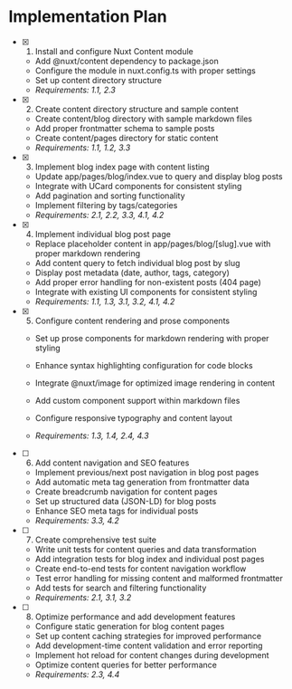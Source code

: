 # Implementation Plan

- [x] 1. Install and configure Nuxt Content module
  - Add @nuxt/content dependency to package.json
  - Configure the module in nuxt.config.ts with proper settings
  - Set up content directory structure
  - _Requirements: 1.1, 2.3_

- [x] 2. Create content directory structure and sample content
  - Create content/blog directory with sample markdown files
  - Add proper frontmatter schema to sample posts
  - Create content/pages directory for static content
  - _Requirements: 1.1, 1.2, 3.3_

- [x] 3. Implement blog index page with content listing
  - Update app/pages/blog/index.vue to query and display blog posts
  - Integrate with UCard components for consistent styling
  - Add pagination and sorting functionality
  - Implement filtering by tags/categories
  - _Requirements: 2.1, 2.2, 3.3, 4.1, 4.2_

- [x] 4. Implement individual blog post page
  - Replace placeholder content in app/pages/blog/[slug].vue with proper markdown rendering
  - Add content query to fetch individual blog post by slug
  - Display post metadata (date, author, tags, category)
  - Add proper error handling for non-existent posts (404 page)
  - Integrate with existing UI components for consistent styling
  - _Requirements: 1.1, 1.3, 3.1, 3.2, 4.1, 4.2_

- [x] 5. Configure content rendering and prose components
  - Set up prose components for markdown rendering with proper styling
  - Enhance syntax highlighting configuration for code blocks
  - Integrate @nuxt/image for optimized image rendering in content

  - Add custom component support within markdown files
  - Configure responsive typography and content layout
  - _Requirements: 1.3, 1.4, 2.4, 4.3_

- [ ] 6. Add content navigation and SEO features
  - Implement previous/next post navigation in blog post pages
  - Add automatic meta tag generation from frontmatter data
  - Create breadcrumb navigation for content pages
  - Set up structured data (JSON-LD) for blog posts
  - Enhance SEO meta tags for individual posts
  - _Requirements: 3.3, 4.2_

- [ ] 7. Create comprehensive test suite
  - Write unit tests for content queries and data transformation
  - Add integration tests for blog index and individual post pages
  - Create end-to-end tests for content navigation workflow
  - Test error handling for missing content and malformed frontmatter
  - Add tests for search and filtering functionality
  - _Requirements: 2.1, 3.1, 3.2_

- [ ] 8. Optimize performance and add development features
  - Configure static generation for blog content pages
  - Set up content caching strategies for improved performance
  - Add development-time content validation and error reporting
  - Implement hot reload for content changes during development
  - Optimize content queries for better performance
  - _Requirements: 2.3, 4.4_
